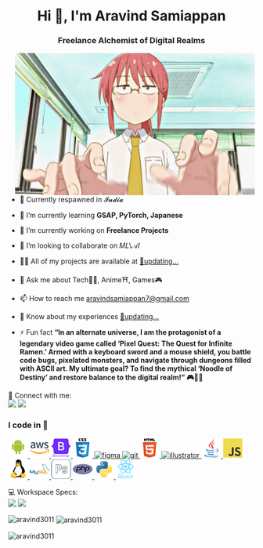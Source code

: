 <h1 align="center">Hi 👋, I'm Aravind Samiappan</h1>
<h3 align="center">Freelance Alchemist of Digital Realms</h3>

<img align="right" width="490" height="290" src="https://github.com/aravind3011/aravind3011/blob/main/Kobayashi%20gif.gif">

- 🚀 Currently respawned in 𝓘𝓷𝓭𝓲𝓪
  
- 🌱 I’m currently learning **GSAP, PyTorch, Japanese**

- 🔭 I’m currently working on **Freelance Projects**

- 👯 I’m looking to collaborate on 𝑀𝐿\𝒜𝐼

- 👨‍💻 All of my projects are available at [🥺updating...](🥺updating...)

- 💬 Ask me about Tech👨‍💻, Anime⛩️, Games🎮

- 📫 How to reach me aravindsamiappan7@gmail.com
- 📄 Know about my experiences [🥺updating...](🥺updating...)

- ⚡ Fun fact **“In an alternate universe, I am the protagonist of a legendary video game called ‘Pixel Quest: The Quest for Infinite Ramen.’ Armed with a keyboard sword and a mouse shield, you battle code bugs, pixelated monsters, and navigate through dungeons filled with ASCII art. My ultimate goal? To find the mythical ‘Noodle of Destiny’ and restore balance to the digital realm!” 🎮🍜🌟**

🔗 Connect with me:
<br /> [<img src="https://img.shields.io/badge/Discord-7289DA?style=for-the-badge&logo=discord&logoColor=white" />](https://discord.gg/oniichan#6729) [<img src="https://img.shields.io/badge/LinkedIn-0077B5?style=for-the-badge&logo=linkedin&logoColor=white" />](https://www.linkedin.com/in/aravind-samiappan/)

<h3 align="left">I code in 👾</h3>
<p align="left"> <a href="https://developer.android.com" target="_blank" rel="noreferrer"> <img src="https://raw.githubusercontent.com/devicons/devicon/master/icons/android/android-original-wordmark.svg" alt="android" width="40" height="40"/> </a> <a href="https://aws.amazon.com" target="_blank" rel="noreferrer"> <img src="https://raw.githubusercontent.com/devicons/devicon/master/icons/amazonwebservices/amazonwebservices-original-wordmark.svg" alt="aws" width="40" height="40"/> </a> <a href="https://getbootstrap.com" target="_blank" rel="noreferrer"> <img src="https://raw.githubusercontent.com/devicons/devicon/master/icons/bootstrap/bootstrap-plain-wordmark.svg" alt="bootstrap" width="40" height="40"/> </a> <a href="https://www.w3schools.com/css/" target="_blank" rel="noreferrer"> <img src="https://raw.githubusercontent.com/devicons/devicon/master/icons/css3/css3-original-wordmark.svg" alt="css3" width="40" height="40"/> </a> <a href="https://www.figma.com/" target="_blank" rel="noreferrer"> <img src="https://www.vectorlogo.zone/logos/figma/figma-icon.svg" alt="figma" width="40" height="40"/> </a> <a href="https://git-scm.com/" target="_blank" rel="noreferrer"> <img src="https://www.vectorlogo.zone/logos/git-scm/git-scm-icon.svg" alt="git" width="40" height="40"/> </a> <a href="https://www.w3.org/html/" target="_blank" rel="noreferrer"> <img src="https://raw.githubusercontent.com/devicons/devicon/master/icons/html5/html5-original-wordmark.svg" alt="html5" width="40" height="40"/> </a> <a href="https://www.adobe.com/in/products/illustrator.html" target="_blank" rel="noreferrer"> <img src="https://www.vectorlogo.zone/logos/adobe_illustrator/adobe_illustrator-icon.svg" alt="illustrator" width="40" height="40"/> </a> <a href="https://www.java.com" target="_blank" rel="noreferrer"> <img src="https://raw.githubusercontent.com/devicons/devicon/master/icons/java/java-original.svg" alt="java" width="40" height="40"/> </a> <a href="https://developer.mozilla.org/en-US/docs/Web/JavaScript" target="_blank" rel="noreferrer"> <img src="https://raw.githubusercontent.com/devicons/devicon/master/icons/javascript/javascript-original.svg" alt="javascript" width="40" height="40"/> </a> <a href="https://www.linux.org/" target="_blank" rel="noreferrer"> <img src="https://raw.githubusercontent.com/devicons/devicon/master/icons/linux/linux-original.svg" alt="linux" width="40" height="40"/> </a> <a href="https://www.mysql.com/" target="_blank" rel="noreferrer"> <img src="https://raw.githubusercontent.com/devicons/devicon/master/icons/mysql/mysql-original-wordmark.svg" alt="mysql" width="40" height="40"/> </a> <a href="https://www.photoshop.com/en" target="_blank" rel="noreferrer"> <img src="https://raw.githubusercontent.com/devicons/devicon/master/icons/photoshop/photoshop-line.svg" alt="photoshop" width="40" height="40"/> </a> <a href="https://www.php.net" target="_blank" rel="noreferrer"> <img src="https://raw.githubusercontent.com/devicons/devicon/master/icons/php/php-original.svg" alt="php" width="40" height="40"/> </a> <a href="https://www.python.org" target="_blank" rel="noreferrer"> <img src="https://raw.githubusercontent.com/devicons/devicon/master/icons/python/python-original.svg" alt="python" width="40" height="40"/> </a> <a href="https://reactjs.org/" target="_blank" rel="noreferrer"> <img src="https://raw.githubusercontent.com/devicons/devicon/master/icons/react/react-original-wordmark.svg" alt="react" width="40" height="40"/> </a> </p>

💻 Workspace Specs:
<br /><img height="30" src="https://img.shields.io/badge/NVIDIA-RTX3070ti-76B900?style=for-the-badge&logo=nvidia&logoColor=white"/> <img height="30" src="https://img.shields.io/badge/AMD-Ryzen_5_5700X-ED1C24?style=for-the-badge&logo=amd&logoColor=white"/> 

<p><img align="left" src="https://github-readme-stats.vercel.app/api/top-langs?username=aravind3011&show_icons=true&locale=en&layout=compact" alt="aravind3011" /></p>

<p>&nbsp;<img align="center" src="https://github-readme-stats.vercel.app/api?username=aravind3011&show_icons=true&locale=en" alt="aravind3011" /></p>

<p><img align="center" src="https://github-readme-streak-stats.herokuapp.com/?user=aravind3011&" alt="aravind3011" /></p>
